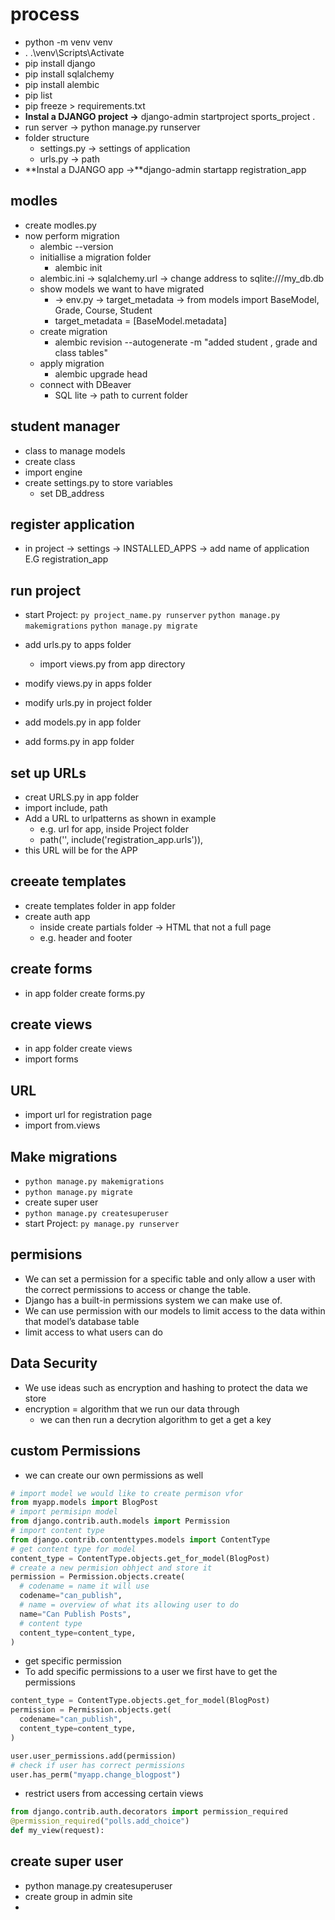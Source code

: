 # process

- python -m venv venv
- . .\venv\Scripts\Activate
- pip install django
- pip install sqlalchemy
- pip install alembic
- pip list
- pip freeze > requirements.txt
- **Instal a DJANGO project ->** django-admin startproject sports_project .
- run server -> python manage.py runserver
- folder structure
  - settings.py -> settings of application
  - urls.py ->  path
- **Instal a DJANGO app ->**django-admin startapp registration_app

## modles

- create modles.py
- now perform migration
  - alembic --version
  - initiallise a migration folder
    - alembic init <name of folder>
  - alembic.ini -> sqlalchemy.url -> change address to sqlite:///my_db.db
  - show models we want to have migrated
    - <name of folder> -> env.py -> target_metadata -> from models import BaseModel, Grade, Course, Student 
    - target_metadata = [BaseModel.metadata]
  - create migration
    - alembic revision --autogenerate -m "added student , grade and class tables"
  - apply migration
    - alembic upgrade head
  - connect with DBeaver
    - SQL lite -> path to current folder

## student manager

- class to manage models
- create class
- import engine
- create settings.py to store variables
    - set DB_address

## register application

- in project -> settings -> INSTALLED_APPS -> add name of application E.G registration_app

## run project

- start Project:
```py project_name.py runserver```
```python manage.py makemigrations```
```python manage.py migrate```

- add urls.py to apps folder
  - import views.py from app directory
- modify views.py in apps folder
- modify urls.py in project folder
- add models.py in app folder
- add forms.py in app folder

## set up URLs

- creat URLS.py in app folder
- import include, path
- Add a URL to urlpatterns as shown in example
  - e.g. url for app, inside Project folder
  - path('', include('registration_app.urls')),
- this URL will be for the APP

## creeate templates

- create templates folder in app folder
- create auth app
  - inside create partials folder -> HTML that not a full page
  - e.g. header and footer

## create forms

- in app folder create forms.py

## create views

- in app folder create views
- import forms

## URL

- import url for registration page
- import from.views

## Make migrations

- ```python manage.py makemigrations```
- ```python manage.py migrate```
- create super user
- ```python manage.py createsuperuser```
- start Project:
```py manage.py runserver```

## permisions

- We can set a permission for a specific table and only allow a user with the correct permissions to access or change the table.
- Django has a built-in permissions system we can make use of.
- We can use permission with our models to limit access to the data within that model’s database table
- limit access to what users can do

## Data Security

- We use ideas such as encryption and hashing to protect the data we store
- encryption = algorithm that we run our data through
  - we can then run a decrytion algorithm to get a get a key

## custom Permissions

- we can create our own permissions as well

```py
# import model we would like to create permison vfor 
from myapp.models import BlogPost
# import permisipn model 
from django.contrib.auth.models import Permission
# import content type
from django.contrib.contenttypes.models import ContentType
# get content type for model 
content_type = ContentType.objects.get_for_model(BlogPost)
# create a new permision obhject and store it
permission = Permission.objects.create(
  # codename = name it will use
  codename="can_publish",
  # name = overview of what its allowing user to do 
  name="Can Publish Posts",
  # content type
  content_type=content_type,
)
```

- get specific permission
- To add specific permissions to a user we first have to get
the permissions

```py
content_type = ContentType.objects.get_for_model(BlogPost)
permission = Permission.objects.get(
  codename="can_publish",
  content_type=content_type,
)

user.user_permissions.add(permission)
# check if user has correct permissions 
user.has_perm("myapp.change_blogpost")
```

- restrict users from accessing certain views

```py
from django.contrib.auth.decorators import permission_required
@permission_required("polls.add_choice")
def my_view(request):
```

## create super user

- python manage.py createsuperuser
- create group in admin site
- 